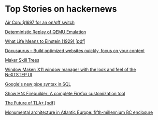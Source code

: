 # Top Stories on hackernews <br />
[Air Con: $1697 for an on/off switch](https://blog.hopefullyuseful.com/blog/advantage-air-ezone-tablet-diy-repair/)

[Deterministic Replay of QEMU Emulation](https://www.qemu.org/docs/master/system/replay.html)

[What Life Means to Einstein (1929) [pdf]](https://www.saturdayeveningpost.com/wp-content/uploads/satevepost/what_life_means_to_einstein.pdf)

[Docusaurus – Build optimized websites quickly, focus on your content](https://docusaurus.io/)

[Maker Skill Trees](https://github.com/sjpiper145/MakerSkillTree)

[Window Maker: X11 window manager with the look and feel of the NeXTSTEP UI](https://www.windowmaker.org/)

[Google's new pipe syntax in SQL](https://simonwillison.net/2024/Aug/24/pipe-syntax-in-sql/)

[Show HN: Firebuilder: A complete Firefox customization tool](https://github.com/Explosion-Scratch/firebuilder)

[The Future of TLA+ [pdf]](https://lamport.azurewebsites.net/tla/future.pdf)

[Monumental architecture in Atlantic Europe: fifth-millennium BC enclosure](https://www.cambridge.org/core/journals/antiquity/article/emergence-of-monumental-architecture-in-atlantic-europe-a-fortified-fifthmillennium-bc-enclosure-in-western-france/8ED741E657BCBE5522E7EC273F7D697D)
